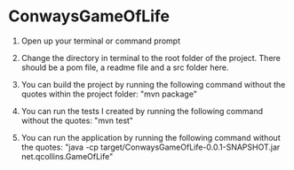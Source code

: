 # ConwaysGameOfLife


1) Open up your terminal or command prompt

2) Change the directory in terminal to the root folder of the project. There should be a pom file, a readme file and a src folder here.

3) You can build the project by running the following command without the quotes within the project folder:
	"mvn package"

4) You can run the tests I created by running the following command without the quotes:
	"mvn test"

5) You can run the application by running the following command without the quotes:
	"java -cp target/ConwaysGameOfLife-0.0.1-SNAPSHOT.jar net.qcollins.GameOfLife"
